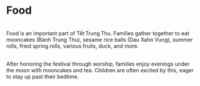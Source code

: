 # Food 
\
Food is an important part of Tết Trung Thu. Families gather together to eat mooncakes (Bánh Trung Thu), sesame rice balls (Dau Xahn Vung), summer rolls, fried spring rolls, various fruits, duck, and more.

\
After honoring the festival through worship, families enjoy evenings under the moon with mooncakes and tea. Children are often excited by this, eager to stay up past their bedtime.